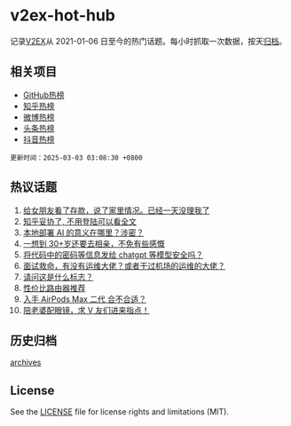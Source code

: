 # v2ex-hot-hub

 记录[V2EX](https://www.v2ex.com/)从 2021-01-06 日至今的热门话题。每小时抓取一次数据，按天[归档](archives)。
 
 ## 相关项目

- [GitHub热榜](https://github.com/lonnyzhang423/github-hot-hub)
- [知乎热榜](https://github.com/lonnyzhang423/zhihu-hot-hub)
- [微博热榜](https://github.com/lonnyzhang423/weibo-hot-hub)
- [头条热榜](https://github.com/lonnyzhang423/toutiao-hot-hub)
- [抖音热榜](https://github.com/lonnyzhang423/douyin-hot-hub)


 `更新时间：2025-03-03 03:08:30 +0800`

## 热议话题

1. [给女朋友看了存款，说了家里情况。已经一天没理我了](https://www.v2ex.com/t/1115231)
1. [知乎妥协了, 不用登陆可以看全文](https://www.v2ex.com/t/1115243)
1. [本地部署 AI 的意义在哪里？涉密？](https://www.v2ex.com/t/1115234)
1. [一想到 30+岁还要去相亲，不免有些感慨](https://www.v2ex.com/t/1115202)
1. [将代码中的密码等信息发给 chatgpt 等模型安全吗？](https://www.v2ex.com/t/1115208)
1. [面试救命，有没有运维大佬？或者干过机场的运维的大佬？](https://www.v2ex.com/t/1115247)
1. [请问这是什么标志？](https://www.v2ex.com/t/1115215)
1. [性价比路由器推荐](https://www.v2ex.com/t/1115183)
1. [入手 AirPods Max 二代 合不合适？](https://www.v2ex.com/t/1115187)
1. [陪老婆配眼镜，求 V 友们进来指点！](https://www.v2ex.com/t/1115271)

## 历史归档

[archives](archives)

## License

See the [LICENSE](LICENSE) file for license rights and limitations (MIT).

